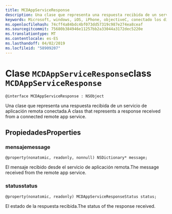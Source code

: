```yaml
---
title: MCDAppServiceResponse
description: Una clase que representa una respuesta recibida de un servicio de aplicación remota conectada.
keywords: Microsoft, windows, iOS, iPhone, objectiveC, conectado los dispositivos, proyecto Roma
ms.openlocfilehash: 74cff4a84bdc4bf073dd57319c987e274ea8ceaf
ms.sourcegitcommit: 75680b384946e11257bb2a33044a3172dec5220e
ms.translationtype: MT
ms.contentlocale: es-ES
ms.lasthandoff: 04/02/2019
ms.locfileid: "58909207"
---
```

# <a name="class-mcdappserviceresponse"></a><span data-ttu-id="8537c-104">Clase `MCDAppServiceResponse`</span><span class="sxs-lookup"><span data-stu-id="8537c-104">class `MCDAppServiceResponse`</span></span>

```
@interface MCDAppServiceResponse : NSObject
```

<span data-ttu-id="8537c-105">Una clase que representa una respuesta recibida de un servicio de aplicación remota conectada.</span><span class="sxs-lookup"><span data-stu-id="8537c-105">A class that represents a response received from a connected remote app service.</span></span>

## <a name="properties"></a><span data-ttu-id="8537c-106">Propiedades</span><span class="sxs-lookup"><span data-stu-id="8537c-106">Properties</span></span>

### <a name="message"></a><span data-ttu-id="8537c-107">mensaje</span><span class="sxs-lookup"><span data-stu-id="8537c-107">message</span></span> 
`@property(nonatomic, readonly, nonnull) NSDictionary* message;`

<span data-ttu-id="8537c-108">El mensaje recibido desde el servicio de aplicación remota.</span><span class="sxs-lookup"><span data-stu-id="8537c-108">The message received from the remote app service.</span></span>

### <a name="status"></a><span data-ttu-id="8537c-109">status</span><span class="sxs-lookup"><span data-stu-id="8537c-109">status</span></span>
`@property(nonatomic, readonly) MCDAppServiceResponseStatus status;`

<span data-ttu-id="8537c-110">El estado de la respuesta recibida.</span><span class="sxs-lookup"><span data-stu-id="8537c-110">The status of the response received.</span></span>